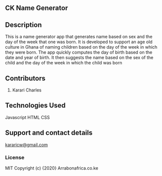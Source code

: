 ## CK Name Generator

## Description
This is a name generator app that generates name based on sex and the day of the week that one was born. It is developed to support an age old culture in Ghana of naming children based on the day of the week in which they were born. The app quickly computes the day of birth based on the date and year of birth. It then suggests the name based on the sex of the child and the day of the week in which the child was born

## Contributors
1. Karari Charles


## Technologies Used
Javascript
HTML
CSS

## Support and contact details
kararicw@gmail.com

### License
MIT
Copyright (c) {2020} Arrabonafrica.co.ke
